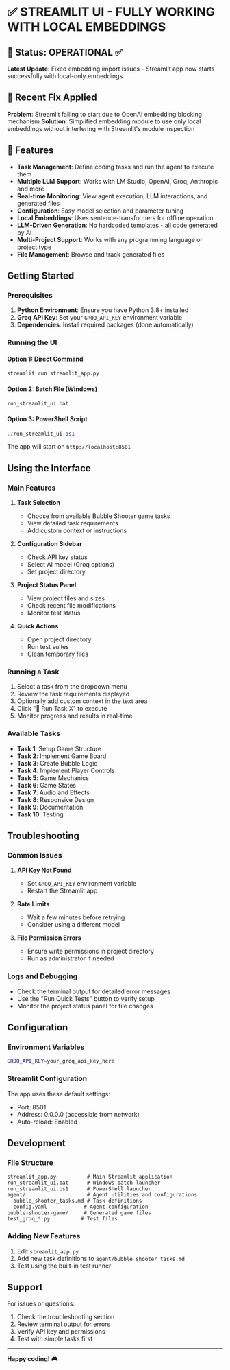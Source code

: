 # ✅ STREAMLIT UI - FULLY WORKING WITH LOCAL EMBEDDINGS

## 🎯 Status: OPERATIONAL ✅

**Latest Update**: Fixed embedding import issues - Streamlit app now starts successfully with local-only embeddings.

## 🔧 Recent Fix Applied

**Problem**: Streamlit failing to start due to OpenAI embedding blocking mechanism
**Solution**: Simplified embedding module to use only local embeddings without interfering with Streamlit's module inspection

## 🚀 Features

- **Task Management**: Define coding tasks and run the agent to execute them
- **Multiple LLM Support**: Works with LM Studio, OpenAI, Groq, Anthropic and more
- **Real-time Monitoring**: View agent execution, LLM interactions, and generated files
- **Configuration**: Easy model selection and parameter tuning
- **Local Embeddings**: Uses sentence-transformers for offline operation
- **LLM-Driven Generation**: No hardcoded templates - all code generated by AI
- **Multi-Project Support**: Works with any programming language or project type
- **File Management**: Browse and track generated files

## Getting Started

### Prerequisites

1. **Python Environment**: Ensure you have Python 3.8+ installed
2. **Groq API Key**: Set your `GROQ_API_KEY` environment variable
3. **Dependencies**: Install required packages (done automatically)

### Running the UI

#### Option 1: Direct Command
```bash
streamlit run streamlit_app.py
```

#### Option 2: Batch File (Windows)
```bash
run_streamlit_ui.bat
```

#### Option 3: PowerShell Script
```powershell
./run_streamlit_ui.ps1
```

The app will start on `http://localhost:8501`

## Using the Interface

### Main Features

1. **Task Selection**
   - Choose from available Bubble Shooter game tasks
   - View detailed task requirements
   - Add custom context or instructions

2. **Configuration Sidebar**
   - Check API key status
   - Select AI model (Groq options)
   - Set project directory

3. **Project Status Panel**
   - View project files and sizes
   - Check recent file modifications
   - Monitor test status

4. **Quick Actions**
   - Open project directory
   - Run test suites
   - Clean temporary files

### Running a Task

1. Select a task from the dropdown menu
2. Review the task requirements displayed
3. Optionally add custom context in the text area
4. Click "🚀 Run Task X" to execute
5. Monitor progress and results in real-time

### Available Tasks

- **Task 1**: Setup Game Structure
- **Task 2**: Implement Game Board  
- **Task 3**: Create Bubble Logic
- **Task 4**: Implement Player Controls
- **Task 5**: Game Mechanics
- **Task 6**: Game States
- **Task 7**: Audio and Effects
- **Task 8**: Responsive Design
- **Task 9**: Documentation
- **Task 10**: Testing

## Troubleshooting

### Common Issues

1. **API Key Not Found**
   - Set `GROQ_API_KEY` environment variable
   - Restart the Streamlit app

2. **Rate Limits**
   - Wait a few minutes before retrying
   - Consider using a different model

3. **File Permission Errors**
   - Ensure write permissions in project directory
   - Run as administrator if needed

### Logs and Debugging

- Check the terminal output for detailed error messages
- Use the "Run Quick Tests" button to verify setup
- Monitor the project status panel for file changes

## Configuration

### Environment Variables

```bash
GROQ_API_KEY=your_groq_api_key_here
```

### Streamlit Configuration

The app uses these default settings:
- Port: 8501
- Address: 0.0.0.0 (accessible from network)
- Auto-reload: Enabled

## Development

### File Structure

```
streamlit_app.py          # Main Streamlit application
run_streamlit_ui.bat      # Windows batch launcher
run_streamlit_ui.ps1      # PowerShell launcher
agent/                    # Agent utilities and configurations
  bubble_shooter_tasks.md # Task definitions
  config.yaml            # Agent configuration
bubble-shooter-game/     # Generated game files
test_groq_*.py          # Test files
```

### Adding New Features

1. Edit `streamlit_app.py`
2. Add new task definitions to `agent/bubble_shooter_tasks.md`
3. Test using the built-in test runner

## Support

For issues or questions:
1. Check the troubleshooting section
2. Review terminal output for errors
3. Verify API key and permissions
4. Test with simple tasks first

---

**Happy coding! 🎮**
